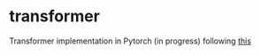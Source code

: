 # transformer

Transformer implementation in Pytorch (in progress) following [this](https://twitter.com/abhi1thakur/status/1470406419786698761?s=20)
